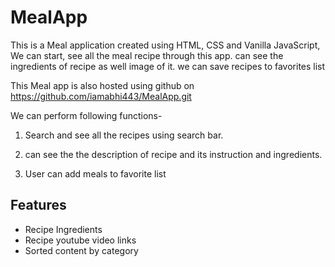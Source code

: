 # MealApp

This is a Meal application created using HTML, CSS and Vanilla JavaScript, We can start, see all the meal recipe through this app. can see the ingredients of recipe as well image of it. we can save recipes to favorites list

This Meal app is also hosted using github on https://github.com/iamabhi443/MealApp.git

We can perform following functions-

1. Search and see all the recipes using search bar.

2. can see the the description of recipe and its instruction and ingredients.

3. User can add meals to favorite list


## Features

- Recipe Ingredients
- Recipe youtube video links
- Sorted content by category
